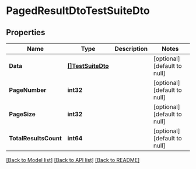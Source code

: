 # PagedResultDtoTestSuiteDto

## Properties
Name | Type | Description | Notes
------------ | ------------- | ------------- | -------------
**Data** | [**[]TestSuiteDto**](TestSuiteDto.md) |  | [optional] [default to null]
**PageNumber** | **int32** |  | [optional] [default to null]
**PageSize** | **int32** |  | [optional] [default to null]
**TotalResultsCount** | **int64** |  | [optional] [default to null]

[[Back to Model list]](../README.md#documentation-for-models) [[Back to API list]](../README.md#documentation-for-api-endpoints) [[Back to README]](../README.md)


